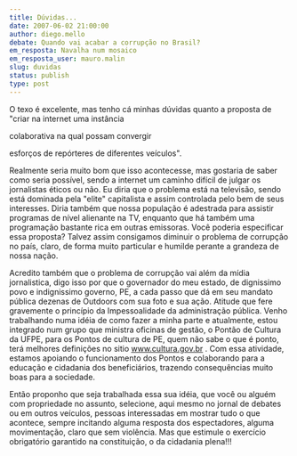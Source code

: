 ```yaml
---
title: Dúvidas...
date: 2007-06-02 21:00:00
author: diego.mello
debate: Quando vai acabar a corrupção no Brasil?
em_resposta: Navalha num mosaico
em_resposta_user: mauro.malin
slug: duvidas
status: publish 
type: post
---
```


O texo é excelente, mas tenho cá minhas dúvidas quanto a proposta de "criar na internet uma instância   

colaborativa na qual possam convergir   

esforços de repórteres de diferentes veículos".   

Realmente seria muito bom que isso acontecesse, mas gostaria de saber como seria possível, sendo a internet um caminho difícil de julgar os jornalistas éticos ou não. Eu diria que o problema está na televisão, sendo está dominada pela "elite" capitalista e assim controlada pelo bem de seus interesses. Diria também que nossa população é adestrada para assistir programas de nível alienante na TV, enquanto que há também uma programação bastante rica em outras emissoras. Você poderia especificar essa proposta? Talvez assim consigamos diminuir o problema de corrupção no país, claro, de forma muito particular e humilde perante a grandeza de nossa nação.   

Acredito também que o problema de corrupção vai além da mídia jornalistica, digo isso por que o governador do meu estado, de dignissimo povo e indignissimo governo, PE, a cada passo que dá em seu mandato pública dezenas de Outdoors com sua foto e sua ação. Atitude que fere gravemente o princípio da Impessoalidade da administração pública. Venho trabalhando numa idéia de como fazer a minha parte e atualmente, estou integrado num grupo que ministra oficinas de gestão, o Pontão de Cultura da UFPE, para os Pontos de cultura de PE, quem não sabe o que é ponto, terá melhores definições no sitio www.cultura.gov.br . Com essa atividade, estamos apoiando o funcionamento dos Pontos e colaborando para a educação e cidadania dos beneficiários, trazendo consequências muito boas para a sociedade.   

Então proponho que seja trabalhada essa sua idéia, que você ou alguém com propriedade no assunto, selecione, aqui mesmo no jornal de debates ou em outros veículos, pessoas interessadas em mostrar tudo o que acontece, sempre incitando alguma resposta dos espectadores, alguma movimentação, claro que sem violência. Mas que estimule o exercício obrigatório garantido na constituição, o da cidadania plena!!!

